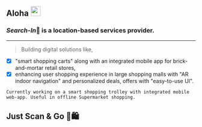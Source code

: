 ## Aloha <img src="https://github.com/TheDudeThatCode/TheDudeThatCode/blob/master/Assets/Hi.gif" width="26px">

### *Search-In*🛒 is a location-based services provider.
- - - -
> Building digital solutions like,
- [x] "smart shopping carts" along with an integrated mobile app for brick-and-mortar retail stores,
- [x] enhancing user shopping experience in large shopping malls with "AR indoor navigation" and personalized deals, offers with "easy-to-use UI".
 
`Currently working on a smart shopping trolley with integrated mobile web-app. Useful in offline Supermarket shopping.`

## Just Scan & Go 🛒🛍
<!--

**Here are some ideas to get you started:**

🙋‍♀️ A short introduction - what is your organization all about?
🌈 Contribution guidelines - how can the community get involved?
👩‍💻 Useful resources - where can the community find your docs? Is there anything else the community should know?
🍿 Fun facts - what does your team eat for breakfast?
🧙 Remember, you can do mighty things with the power of [Markdown](https://guides.github.com/features/mastering-markdown/)
-->
